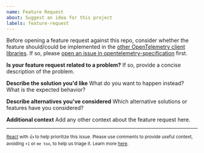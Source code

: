 ```yaml
---
name: Feature Request
about: Suggest an idea for this project
labels: feature-request
---
```


Before opening a feature request against this repo, consider whether the feature should/could be implemented in the [other OpenTelemetry client libraries](https://github.com/open-telemetry). If so, please [open an issue in opentelemetry-specification](https://github.com/open-telemetry/opentelemetry-specification/issues/new) first.

**Is your feature request related to a problem?**
If so, provide a concise description of the problem.

**Describe the solution you'd like**
What do you want to happen instead? What is the expected behavior?

**Describe alternatives you've considered**
Which alternative solutions or features have you considered?

**Additional context**
Add any other context about the feature request here.

---

<sub>[React](https://github.blog/news-insights/product-news/add-reactions-to-pull-requests-issues-and-comments/) with 👍 to help prioritize this issue. Please use comments to provide useful context, avoiding `+1` or `me too`, to help us triage it. Learn more [here](https://opentelemetry.io/community/end-user/issue-participation/).</sub>
